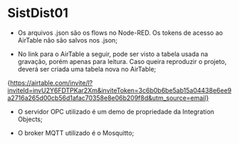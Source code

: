 # SistDist01

- Os arquivos .json são os flows no Node-RED. Os tokens de acesso ao AirTable não são salvos nos .json;

- No link para o AirTable a seguir, pode ser visto a tabela usada na gravação, porém apenas para leitura. Caso queira reproduzir o projeto, deverá ser criada uma tabela nova no AirTable;

{https://airtable.com/invite/l?inviteId=invU2Y6FDTPKar2Xm&inviteToken=3c6b0b6be5ab15a04438e6ee9a2716a265d00cb56d1afac70358e8e06b209f8d&utm_source=email}

- O servidor OPC utilizado é um demo de propriedade da Integration Objects;

- O broker MQTT utilizado é o Mosquitto;